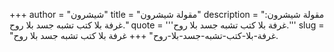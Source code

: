 +++
author = "شيشرون"
title = "مقولة شيشرون"
description = "مقولة شيشرون: غرفة بلا كتب تشبه جسد بلا روح."
quote = '''غرفة بلا كتب تشبه جسد بلا روح.''' 
slug = "غرفة-بلا-كتب-تشبه-جسد-بلا-روح"
+++
غرفة بلا كتب تشبه جسد بلا روح.
